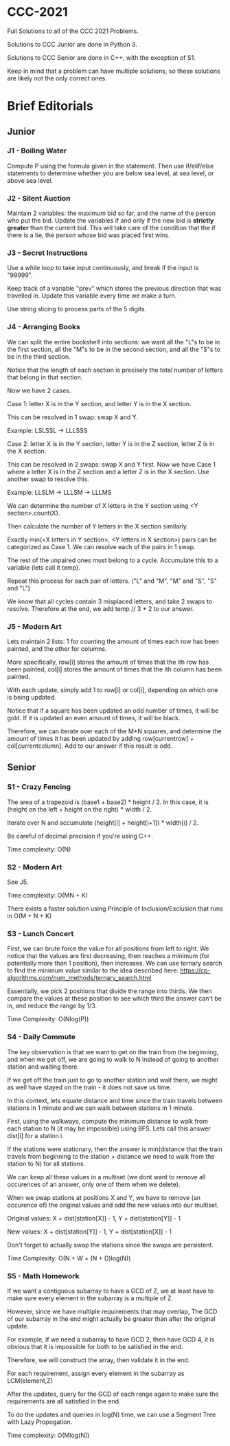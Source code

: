 # CCC-2021

Full Solutions to all of the CCC 2021 Problems.

Solutions to CCC Junior are done in Python 3.

Solutions to CCC Senior are done in C++, with the exception of S1.

Keep in mind that a problem can have multiple solutions, so these solutions are likely not the only correct ones.


# Brief Editorials

## Junior

### J1 - Boiling Water

Compute P using the formula given in the statement. Then use if/elif/else statements to determine whether you are below sea level, at sea level, or above sea level.

### J2 - Silent Auction

Maintain 2 variables: the maximum bid so far, and the name of the person who put the bid. Update the variables if and only if the new bid is **strictly greater** than the current bid. This will take care of the condition that the if there is a tie, the person whose bid was placed first wins.

### J3 - Secret Instructions

Use a while loop to take input continuously, and break if the input is "99999". 

Keep track of a variable "prev" which stores the previous direction that was travelled in. Update this variable every time we make a turn.

Use string slicing to process parts of the 5 digits.

### J4 - Arranging Books

We can split the entire bookshelf into sections: we want all the "L"s to be in the first section, all the "M"s to be in the second section, and all the "S"s to be in the third section.

Notice that the length of each section is precisely the total number of letters that belong in that section.

Now we have 2 cases.

Case 1: letter X is in the Y section, and letter Y is in the X section.

This can be resolved in 1 swap: swap X and Y.

Example: LSLSSL -> LLLSSS

Case 2: letter X is in the Y section, letter Y is in the Z section, letter Z is in the X section.

This can be resolved in 2 swaps: swap X and Y first. Now we have Case 1 where a letter X is in the Z section and a letter Z is in the X section. Use another swap to resolve this.

Example: LLSLM -> LLLSM -> LLLMS

We can determine the number of X letters in the Y section using \<Y section\>.count(X).

Then calculate the number of Y letters in the X section similarly.

Exactly min(\<X letters in Y section\>, \<Y letters in X section\>) pairs can be categorized as Case 1. We can resolve each of the pairs in 1 swap.

The rest of the unpaired ones must belong to a cycle. Accumulate this to a variable (lets call it temp).

Repeat this process for each pair of letters. ("L" and "M", "M" and "S", "S" and "L")

We know that all cycles contain 3 misplaced letters, and take 2 swaps to resolve. Therefore at the end, we add temp // 3 * 2 to our answer.

### J5 - Modern Art
Lets maintain 2 lists: 1 for counting the amount of times each row has been painted, and the other for columns.

More specifically, row[i] stores the amount of times that the ith row has been painted, col[i] stores the amount of times that the ith column has been painted.

With each update, simply add 1 to row[i] or col[i], depending on which one is being updated.

Notice that if a square has been updated an odd number of times, it will be gold. If it is updated an even amount of times, it will be black.

Therefore, we can iterate over each of the M\*N squares, and determine the amount of times it has been updated by adding row[currentrow] + col[currentcolumn]. Add to our answer if this result is odd.


## Senior

### S1 - Crazy Fencing

The area of a trapezoid is (base1 + base2) * height / 2. In this case, it is (height on the left + height on the right) * width / 2.

Iterate over N and accumulate (height[i] + height[i+1]) * width[i] / 2.

Be careful of decimal precision if you're using C++.

Time complexity: O(N)

### S2 - Modern Art

See J5.

Time complexity: O(MN + K)

There exists a faster solution using Principle of Inclusion/Exclusion that runs in O(M + N + K)

### S3 - Lunch Concert

First, we can brute force the value for all positions from left to right. We notice that the values are first decreasing, then reaches a minimum (for potentially more than 1 position), then increases. We can use ternary search to find the minimum value similar to the idea described here: https://cp-algorithms.com/num_methods/ternary_search.html

Essentially, we pick 2 positions that divide the range into thirds. We then compare the values at these position to see which third the answer can't be in, and reduce the range by 1/3.

Time Complexity: O(Nlog(P))

### S4 - Daily Commute

The key observation is that we want to get on the train from the beginning, and when we get off, we are going to walk to N instead of going to another station and waiting there.

If we get off the train just to go to another station and wait there, we might as well have stayed on the train - it does not save us time.

In this context, lets equate distance and time since the train travels between stations in 1 minute and we can walk between stations in 1 minute.

First, using the walkways, compute the minimum distance to walk from each station to N (it may be impossible) using BFS. Lets call this answer dist[i] for a station i.

If the stations were stationary, then the answer is min(distance that the train travels from beginning to the station + distance we need to walk from the station to N) for all stations.

We can keep all these values in a multiset (we dont want to remove all occurences of an answer, only one of them when we delete).

When we swap stations at positions X and Y, we have to remove (an occurence of) the original values and add the new values into our multiset.

Original values: X + dist[station[X]] - 1, Y + dist[station[Y]] - 1

New values: X + dist[station[Y]] - 1, Y + dist[station[X]] - 1

Don't forget to actually swap the stations since the swaps are persistent.

Time Complexity: O(N + W + (N + D)log(N))

### S5 - Math Homework

If we want a contiguous subarray to have a GCD of Z, we at least have to make sure every element in the subarray is a multiple of Z. 

However, since we have multiple requirements that may overlap, The GCD of our subarray in the end might actually be greater than after the original update. 

For example, if we need a subarray to have GCD 2, then have GCD 4, it is obvious that it is impossible for both to be satisfied in the end.

Therefore, we will construct the array, then validate it in the end.

For each requirement, assign every element in the subarray as LCM(element,Z)

After the updates, query for the GCD of each range again to make sure the requirements are all satisfied in the end.

To do the updates and queries in log(N) time, we can use a Segment Tree with Lazy Propogation.

Time complexity: O(Mlog(N))
